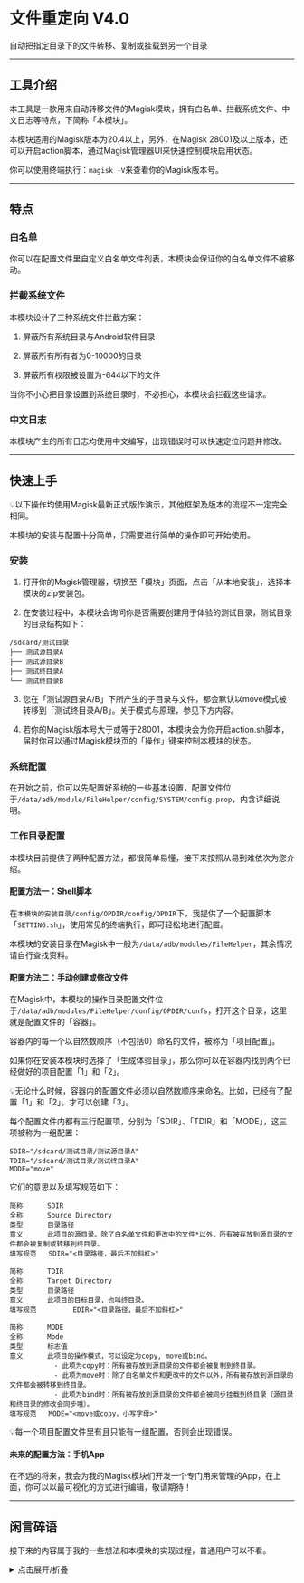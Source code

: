 # 文件重定向 V4.0

自动把指定目录下的文件转移、复制或挂载到另一个目录

---

## 工具介绍

本工具是一款用来自动转移文件的Magisk模块，拥有白名单、拦截系统文件、中文日志等特点，下简称「本模块」。

本模块适用的Magisk版本为20.4以上，另外，在Magisk 28001及以上版本，还可以开启action脚本，通过Magisk管理器UI来快速控制模块启用状态。

你可以使用终端执行：`magisk -V`来查看你的Magisk版本号。

---

## 特点

### 白名单

你可以在配置文件里自定义白名单文件列表，本模块会保证你的白名单文件不被移动。

### 拦截系统文件

本模块设计了三种系统文件拦截方案：

1. 屏蔽所有系统目录与Android软件目录

2. 屏蔽所有所有者为0-10000的目录

3. 屏蔽所有权限被设置为-644以下的文件

当你不小心把目录设置到系统目录时，不必担心，本模块会拦截这些请求。

### 中文日志

本模块产生的所有日志均使用中文编写，出现错误时可以快速定位问题并修改。

---

## 快速上手

💡以下操作均使用Magisk最新正式版作演示，其他框架及版本的流程不一定完全相同。

本模块的安装与配置十分简单，只需要进行简单的操作即可开始使用。

### 安装

1. 打开你的Magisk管理器，切换至「模块」页面，点击「从本地安装」，选择本模块的zip安装包。

2. 在安装过程中，本模块会询问你是否需要创建用于体验的测试目录，测试目录的目录结构如下：

```
/sdcard/测试目录
├── 测试源目录A
├── 测试源目录B
├── 测试终目录A
└── 测试终目录B
```

3. 您在「测试源目录A/B」下所产生的子目录与文件，都会默认以move模式被转移到「测试终目录A/B」。关于模式与原理，参见下方内容。

4. 若你的Magisk版本号大于或等于28001，本模块会为你开启action.sh脚本，届时你可以通过Magisk模块页的「操作」键来控制本模块的状态。

### 系统配置

在开始之前，你可以先配置好系统的一些基本设置，配置文件位于`/data/adb/module/FileHelper/config/SYSTEM/config.prop`，内含详细说明。

### 工作目录配置

本模块目前提供了两种配置方法，都很简单易懂，接下来按照从易到难依次为您介绍。

#### 配置方法一：Shell脚本

在`本模块的安装目录/config/OPDIR/config/OPDIR`下，我提供了一个配置脚本「`SETTING.sh`」，使用常见的终端执行，即可轻松地进行配置。

本模块的安装目录在Magisk中一般为`/data/adb/modules/FileHelper`，其余情况请自行查找资料。

#### 配置方法二：手动创建或修改文件

在Magisk中，本模块的操作目录配置文件位于`/data/adb/modules/FileHelper/config/OPDIR/confs`，打开这个目录，这里就是配置文件的「容器」。

容器内的每一个以自然数顺序（不包括0）命名的文件，被称为「项目配置」。

如果你在安装本模块时选择了「生成体验目录」，那么你可以在容器内找到两个已经做好的项目配置「1」和「2」。

💡无论什么时候，容器内的配置文件必须以自然数顺序来命名。比如，已经有了配置「1」和「2」，才可以创建「3」。

每个配置文件内都有三行配置项，分别为「SDIR」、「TDIR」和「MODE」，这三项被称为一组配置：

```
SDIR="/sdcard/测试目录/测试源目录A"
TDIR="/sdcard/测试目录/测试终目录A"
MODE="move"
```

它们的意思以及填写规范如下：

```
简称      SDIR
全称      Source Directory
类型      目录路径
意义      此项目的源目录。除了白名单文件和更改中的文件*以外，所有被存放到源目录的文件都会被复制或转移到终目录。
填写规范   SDIR="<目录路径，最后不加斜杠>"

简称      TDIR
全称      Target Directory
类型      目录路径
意义      此项目的目标目录，也叫终目录。
填写规范         EDIR="<目录路径，最后不加斜杠>"

简称      MODE
全称      Mode
类型      标志值
意义      此项目的操作模式，可以设定为copy, move或bind。
           - 此项为copy时：所有被存放到源目录的文件都会被复制到终目录。
           - 此项为move时：除了白名单文件和更改中的文件以外，所有被存放到源目录的文件都会被转移到终目录。
           - 此项为bind时：所有被存放到源目录的文件都会被同步挂载到终目录（源目录和终目录的修改会同步哦）。
填写规范   MODE="<move或copy，小写字母>"
```

💡每一个项目配置文件里有且只能有一组配置，否则会出现错误。

#### 未来的配置方法：手机App

在不远的将来，我会为我的Magisk模块们开发一个专门用来管理的App，在上面，你可以以最可视化的方式进行编辑，敬请期待！

---

## 闲言碎语

接下来的内容属于我的一些想法和本模块的实现过程，普通用户可以不看。

<details>
  <summary>点击展开/折叠</summary>

### 本模块结构

```
/data/adb/modules/FileHelper/
├── action.sh
├── config
│   ├── OPDIR
│   │   ├── SETTING.sh
│   │   └── confs
│   │       ├── 1
│   │       └── 2
│   └── SYSTEM
│       └── config.prop
├── module.prop
├── service.sh
├── service_running.log
├── uninstall.sh
└── yule
    ├── binarys
    ├── counter
    │   ├── all_copied_files
    │   ├── all_moved_files
    │   ├── all_skipped_files
    │   ├── copied_files
    │   ├── cycle_num
    │   ├── moved_files
    │   └── skipped_files
    ├── logarchive
    │   ├── service_running_20250117_022535_base.log
    │   └── service_running_20250117_042018_base.log
    ├── more
    │   ├── module.prop
    │   └── module.prop.head
    └── scripts
        ├── action.sh
        └── setvar.sh
```

### 数组

对于「可无限扩展项目数」这种需求，一般来说，使用数组时最优解，可以在仅有一个配置文件的情况下实现，配置文件的格式也十分简单，只需要在变量后加上`[序号]`就好了。

令我疑惑的是，我始终无法在Magisk的Shell环境中创建和使用数组，当我使用`Var[@]`时，Shell会`error 1`并提示左中括号使用错误。

经过一番寻找，了解到Magisk的Shell环境并非`PATH`中的任何一个`sh`，而是基于轻量版BusyBox的`ash`，这下破案了，`ash`就是不支持数组的啊！(╯°Д°)╯

啊这，那该咋办？

没关系，我又在另一个网站找到了解决方案，就是使用空格来模拟构建一个数组，并使用`for`来调用，如下：

```
my_array="num1 num2 num3 num4"
for num in $my_array ; do
    echo $num
done
```

输出结果：

```
num1
num2
num3
num4
```

嗯，不错，看起来是个完美的解决方案。但好像少了点什么？对，不能调用指定元素，这简直是个致命的短板QAQ

看来只能采取别的方式了，比如把文件当成一个项目，这样就能够通过`find`+`wc`的方式统计到项目数量，然后直接使用`for`循环就可以遍历所有项目，也可以直接使用`source`来调用指定项目。

嗯，这应该就是我当前技术力的最优解了。

</details>